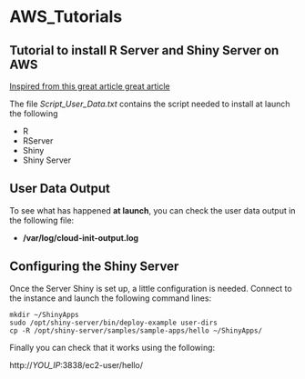 # AWS_Tutorials
## Tutorial to install R Server and Shiny Server on AWS

[Inspired from this great article  great article](https://aws.amazon.com/blogs/big-data/running-r-on-aws/)


The file *Script_User_Data.txt* contains the script needed to install at launch the following
* R
* RServer
* Shiny
* Shiny Server


## User Data Output
To see what has happened **at launch**, you can check the user data output in the following file:
* **/var/log/cloud-init-output.log**

## Configuring the Shiny Server
Once the Server Shiny is set up, a little configuration is needed.
Connect to the instance and launch the following command lines:

```
mkdir ~/ShinyApps
sudo /opt/shiny-server/bin/deploy-example user-dirs
cp -R /opt/shiny-server/samples/sample-apps/hello ~/ShinyApps/
```

Finally you can check that it works using the following:

http://*YOU_IP*:3838/ec2-user/hello/